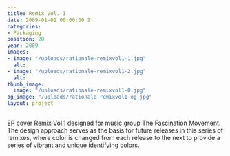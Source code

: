 ```yaml
---
title: Remix Vol. 1
date: 2009-01-01 00:00:00 Z
categories:
- Packaging
position: 20
year: 2009
images:
- image: "/uploads/rationale-remixvol1-1.jpg"
  alt: 
- image: "/uploads/rationale-remixvol1-2.jpg"
  alt: 
thumb_image:
  image: "/uploads/rationale-remixvol1-0.jpg"
og_image: "/uploads/rationale-remixvol1-og.jpg"
layout: project
---
```


EP cover Remix Vol.1 designed for music group The Fascination Movement. The design approach serves as the basis for future releases in this series of remixes, where color is changed from each release to the next to provide a series of vibrant and unique identifying colors.
